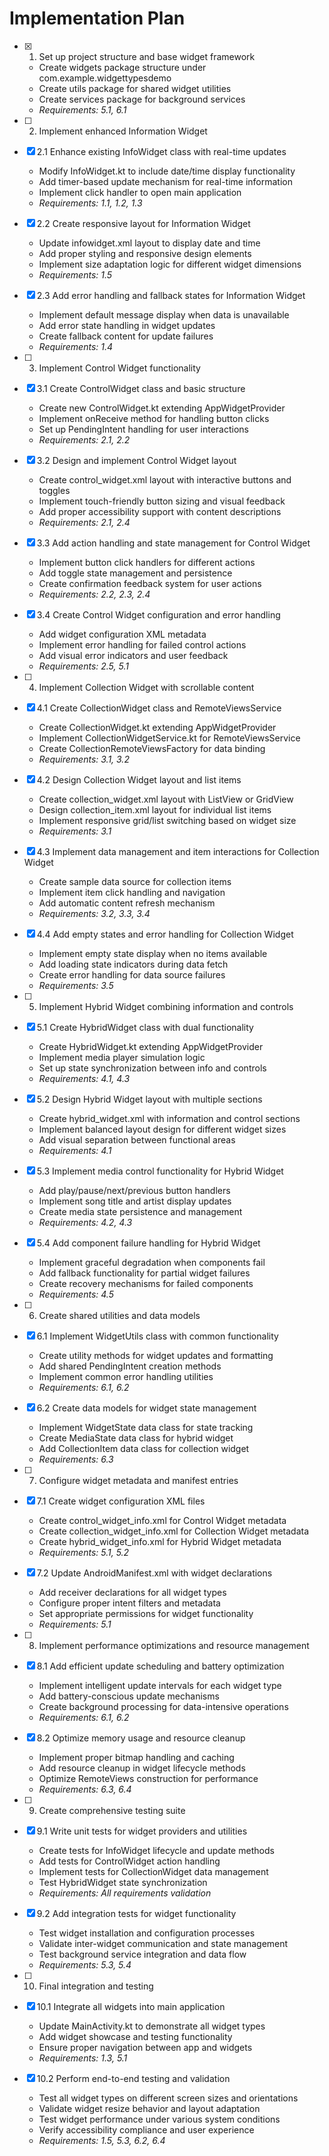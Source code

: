 # Implementation Plan

- [x] 1. Set up project structure and base widget framework

  - Create widgets package structure under com.example.widgettypesdemo
  - Create utils package for shared widget utilities
  - Create services package for background services
  - _Requirements: 5.1, 6.1_

- [ ] 2. Implement enhanced Information Widget
- [x] 2.1 Enhance existing InfoWidget class with real-time updates

  - Modify InfoWidget.kt to include date/time display functionality
  - Add timer-based update mechanism for real-time information
  - Implement click handler to open main application
  - _Requirements: 1.1, 1.2, 1.3_

- [x] 2.2 Create responsive layout for Information Widget

  - Update infowidget.xml layout to display date and time
  - Add proper styling and responsive design elements
  - Implement size adaptation logic for different widget dimensions
  - _Requirements: 1.5_

- [x] 2.3 Add error handling and fallback states for Information Widget

  - Implement default message display when data is unavailable
  - Add error state handling in widget updates
  - Create fallback content for update failures
  - _Requirements: 1.4_

- [ ] 3. Implement Control Widget functionality
- [x] 3.1 Create ControlWidget class and basic structure

  - Create new ControlWidget.kt extending AppWidgetProvider
  - Implement onReceive method for handling button clicks
  - Set up PendingIntent handling for user interactions
  - _Requirements: 2.1, 2.2_

- [x] 3.2 Design and implement Control Widget layout

  - Create control_widget.xml layout with interactive buttons and toggles
  - Implement touch-friendly button sizing and visual feedback
  - Add proper accessibility support with content descriptions
  - _Requirements: 2.1, 2.4_

- [x] 3.3 Add action handling and state management for Control Widget

  - Implement button click handlers for different actions
  - Add toggle state management and persistence
  - Create confirmation feedback system for user actions
  - _Requirements: 2.2, 2.3, 2.4_

- [x] 3.4 Create Control Widget configuration and error handling

  - Add widget configuration XML metadata
  - Implement error handling for failed control actions
  - Add visual error indicators and user feedback
  - _Requirements: 2.5, 5.1_

- [ ] 4. Implement Collection Widget with scrollable content
- [x] 4.1 Create CollectionWidget class and RemoteViewsService

  - Create CollectionWidget.kt extending AppWidgetProvider
  - Implement CollectionWidgetService.kt for RemoteViewsService
  - Create CollectionRemoteViewsFactory for data binding
  - _Requirements: 3.1, 3.2_

- [x] 4.2 Design Collection Widget layout and list items

  - Create collection_widget.xml layout with ListView or GridView
  - Design collection_item.xml layout for individual list items
  - Implement responsive grid/list switching based on widget size
  - _Requirements: 3.1_

- [x] 4.3 Implement data management and item interactions for Collection Widget

  - Create sample data source for collection items
  - Implement item click handling and navigation
  - Add automatic content refresh mechanism
  - _Requirements: 3.2, 3.3, 3.4_

- [x] 4.4 Add empty states and error handling for Collection Widget

  - Implement empty state display when no items available
  - Add loading state indicators during data fetch
  - Create error handling for data source failures
  - _Requirements: 3.5_

- [ ] 5. Implement Hybrid Widget combining information and controls
- [x] 5.1 Create HybridWidget class with dual functionality

  - Create HybridWidget.kt extending AppWidgetProvider
  - Implement media player simulation logic
  - Set up state synchronization between info and controls
  - _Requirements: 4.1, 4.3_

- [x] 5.2 Design Hybrid Widget layout with multiple sections

  - Create hybrid_widget.xml with information and control sections
  - Implement balanced layout design for different widget sizes
  - Add visual separation between functional areas
  - _Requirements: 4.1_

- [x] 5.3 Implement media control functionality for Hybrid Widget

  - Add play/pause/next/previous button handlers
  - Implement song title and artist display updates
  - Create media state persistence and management
  - _Requirements: 4.2, 4.3_

- [x] 5.4 Add component failure handling for Hybrid Widget

  - Implement graceful degradation when components fail
  - Add fallback functionality for partial widget failures
  - Create recovery mechanisms for failed components
  - _Requirements: 4.5_

- [ ] 6. Create shared utilities and data models
- [x] 6.1 Implement WidgetUtils class with common functionality

  - Create utility methods for widget updates and formatting
  - Add shared PendingIntent creation methods
  - Implement common error handling utilities
  - _Requirements: 6.1, 6.2_

- [x] 6.2 Create data models for widget state management

  - Implement WidgetState data class for state tracking
  - Create MediaState data class for hybrid widget
  - Add CollectionItem data class for collection widget
  - _Requirements: 6.3_

- [ ] 7. Configure widget metadata and manifest entries
- [x] 7.1 Create widget configuration XML files

  - Create control_widget_info.xml for Control Widget metadata
  - Create collection_widget_info.xml for Collection Widget metadata
  - Create hybrid_widget_info.xml for Hybrid Widget metadata
  - _Requirements: 5.1, 5.2_

- [x] 7.2 Update AndroidManifest.xml with widget declarations

  - Add receiver declarations for all widget types
  - Configure proper intent filters and metadata
  - Set appropriate permissions for widget functionality
  - _Requirements: 5.1_

- [ ] 8. Implement performance optimizations and resource management
- [x] 8.1 Add efficient update scheduling and battery optimization

  - Implement intelligent update intervals for each widget type
  - Add battery-conscious update mechanisms
  - Create background processing for data-intensive operations
  - _Requirements: 6.1, 6.2_

- [x] 8.2 Optimize memory usage and resource cleanup

  - Implement proper bitmap handling and caching
  - Add resource cleanup in widget lifecycle methods
  - Optimize RemoteViews construction for performance
  - _Requirements: 6.3, 6.4_

- [ ] 9. Create comprehensive testing suite
- [x] 9.1 Write unit tests for widget providers and utilities

  - Create tests for InfoWidget lifecycle and update methods
  - Add tests for ControlWidget action handling
  - Implement tests for CollectionWidget data management
  - Test HybridWidget state synchronization
  - _Requirements: All requirements validation_

- [x] 9.2 Add integration tests for widget functionality

  - Test widget installation and configuration processes
  - Validate inter-widget communication and state management
  - Test background service integration and data flow
  - _Requirements: 5.3, 5.4_

- [ ] 10. Final integration and testing
- [x] 10.1 Integrate all widgets into main application

  - Update MainActivity.kt to demonstrate all widget types
  - Add widget showcase and testing functionality
  - Ensure proper navigation between app and widgets
  - _Requirements: 1.3, 5.1_

- [x] 10.2 Perform end-to-end testing and validation

  - Test all widget types on different screen sizes and orientations
  - Validate widget resize behavior and layout adaptation
  - Test widget performance under various system conditions
  - Verify accessibility compliance and user experience
  - _Requirements: 1.5, 5.3, 6.2, 6.4_

